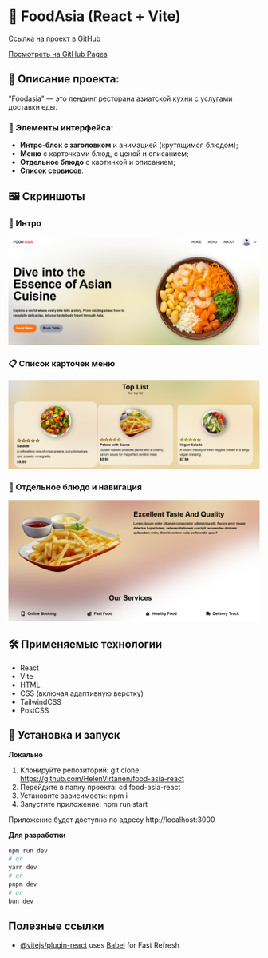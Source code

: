 # 🍝 FoodAsia (React + Vite)

[Ссылка на проект в GitHub](https://github.com/HelenVirtanen/food-asia-react)

[Посмотреть на GitHub Pages](https://helenvirtanen.github.io/food-asia-react/)

## 📖 Описание проекта: 
"Foodasia" — это лендинг ресторана азиатской кухни с услугами доставки еды.

### 🧩 Элементы интерфейса:
* __Интро-блок с заголовком__ и анимацией (крутящимся блюдом);
* __Меню__ с карточками блюд, с ценой и описанием;
* __Отдельное блюдо__ с картинкой и описанием;
* __Список сервисов__.

## 🖼️ Скриншоты
### 🎏 Интро
![Интро](./src/screenshots/intro.png)

### 📋 Список карточек меню 
![Меню](./src/screenshots/top-list.png)

### 🍣 Отдельное блюдо и навигация
![Блюдо из меню и сервисы](./src/screenshots/item-and-services.png)

## 🛠️ Применяемые технологии
* React
* Vite
* HTML
* CSS (включая адаптивную верстку)
* TailwindCSS
* PostCSS

## 🚀 Установка и запуск
**Локально**
1. Клонируйте репозиторий:
   git clone https://github.com/HelenVirtanen/food-asia-react
2. Перейдите в папку проекта:
   cd food-asia-react
3. Установите зависимости: 
   npm i
4. Запустите приложение:
   npm run start
   
Приложение будет доступно по адресу http://localhost:3000

**Для разработки**
```bash
npm run dev
# or
yarn dev
# or
pnpm dev
# or
bun dev
```

## Полезные ссылки
- [@vitejs/plugin-react](https://github.com/vitejs/vite-plugin-react/blob/main/packages/plugin-react) uses [Babel](https://babeljs.io/) for Fast Refresh